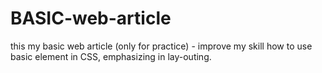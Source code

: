 # BASIC-web-article
this my basic web article (only for practice) - improve my skill how to use basic element in CSS, emphasizing in lay-outing.
